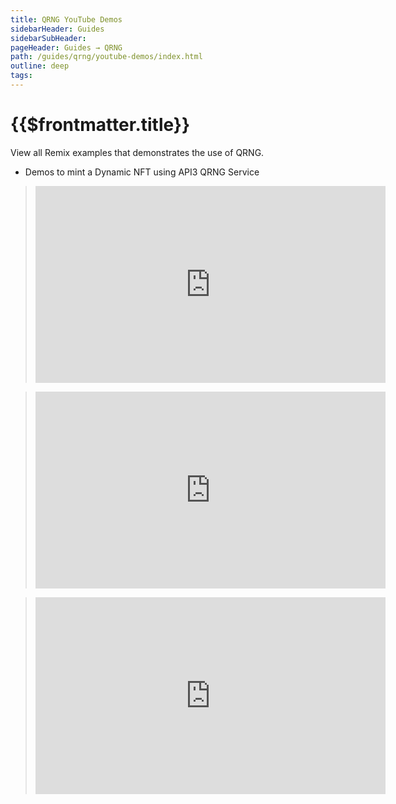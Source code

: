 ```yaml
---
title: QRNG YouTube Demos
sidebarHeader: Guides
sidebarSubHeader:
pageHeader: Guides → QRNG
path: /guides/qrng/youtube-demos/index.html
outline: deep
tags:
---
```


<PageHeader/>

<QrngRemoval/>

<SearchHighlight/>

<FlexStartTag/>

# {{$frontmatter.title}}

View all Remix examples that demonstrates the use of QRNG.

- Demos to mint a Dynamic NFT using API3 QRNG Service

> <iframe width="560" height="315" src="https://www.youtube-nocookie.com/embed/hnQ5Hd-EGbQ" title="YouTube video player" frameborder="0" allow="accelerometer; autoplay; clipboard-write; encrypted-media; gyroscope; picture-in-picture" allowfullscreen></iframe>

> <iframe width="560" height="315" src="https://www.youtube.com/embed/SZm1apO9Bqw" title="YouTube video player" frameborder="0" allow="accelerometer; autoplay; clipboard-write; encrypted-media; gyroscope; picture-in-picture; web-share" allowfullscreen></iframe>

> <iframe width="560" height="315" src="https://www.youtube.com/embed/MFgMpA819DU" title="YouTube video player" frameborder="0" allow="accelerometer; autoplay; clipboard-write; encrypted-media; gyroscope; picture-in-picture; web-share" allowfullscreen></iframe>

<FlexEndTag/>
